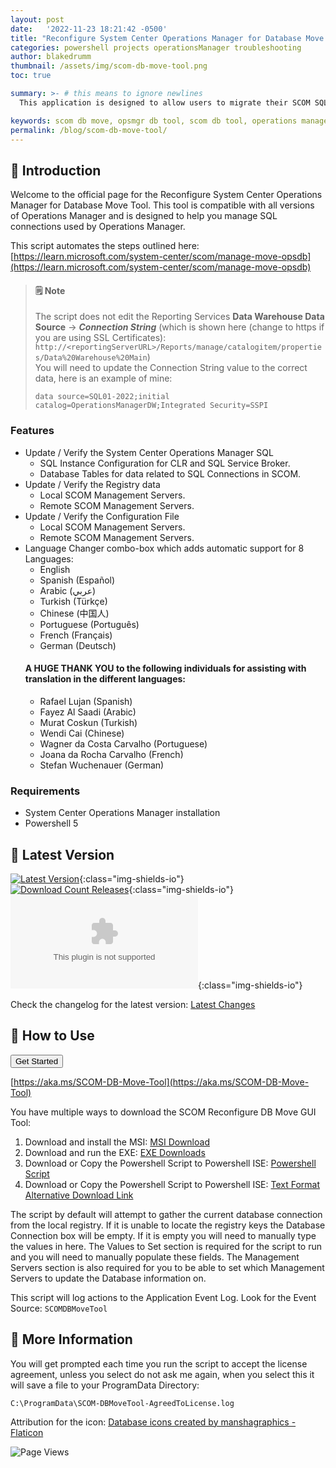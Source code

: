 ```yaml
---
layout: post
date:   '2022-11-23 18:21:42 -0500'
title: "Reconfigure System Center Operations Manager for Database Move Tool"
categories: powershell projects operationsManager troubleshooting
author: blakedrumm
thumbnail: /assets/img/scom-db-move-tool.png
toc: true

summary: >- # this means to ignore newlines
  This application is designed to allow users to migrate their SCOM SQL Instances to a new location. With that said, the application will only edit database values if selected or potentially edit the configuration file (ConfigService.config) and Registry to allow the Management Server(s) to use the updated SQL Instance / Database.

keywords: scom db move, opsmgr db tool, scom db tool, operations manager tool, powershell script for SCOM, powershell script, scom db moving tool, system center
permalink: /blog/scom-db-move-tool/
---
```


## :book: Introduction

Welcome to the official page for the Reconfigure System Center Operations Manager for Database Move Tool. This tool is compatible with all versions of Operations Manager and is designed to help you manage SQL connections used by Operations Manager.

This script automates the steps outlined here: [https://learn.microsoft.com/system-center/scom/manage-move-opsdb](https://learn.microsoft.com/system-center/scom/manage-move-opsdb)

>#### :spiral_notepad: Note
> The script does not edit the Reporting Services **Data Warehouse Data Source** -> ***Connection String*** (which is shown here (change to https if you are using SSL Certificates): `http://<reportingServerURL>/Reports/manage/catalogitem/properties/Data%20Warehouse%20Main`) \
> You will need to update the Connection String value to the correct data, here is an example of mine:
> ```
> data source=SQL01-2022;initial catalog=OperationsManagerDW;Integrated Security=SSPI
> ```

### Features
- Update / Verify the System Center Operations Manager SQL
  - SQL Instance Configuration for CLR and SQL Service Broker.
  - Database Tables for data related to SQL Connections in SCOM.
- Update / Verify the Registry data
  - Local SCOM Management Servers.
  - Remote SCOM Management Servers.
- Update / Verify the Configuration File
  - Local SCOM Management Servers.
  - Remote SCOM Management Servers.
- Language Changer combo-box which adds automatic support for 8 Languages:
  - English
  - Spanish (Español)
  - Arabic (عربي)
  - Turkish (Türkçe)
  - Chinese (中国人)
  - Portuguese (Português)
  - French (Français)
  - German (Deutsch)
  #### A HUGE THANK YOU to the following individuals for assisting with translation in the different languages:
  - Rafael Lujan (Spanish)
  - Fayez Al Saadi (Arabic)
  - Murat Coskun (Turkish)
  - Wendi Cai (Chinese)
  - Wagner da Costa Carvalho (Portuguese)
  - Joana da Rocha Carvalho (French)
  - Stefan Wuchenauer (German)

### Requirements
- System Center Operations Manager installation
- Powershell 5

## :arrow_down_small: Latest Version
[![Latest Version](https://img.shields.io/github/v/release/blakedrumm/SCOM-Reconfigure-DB-Move-Tool)](https://github.com/blakedrumm/SCOM-Reconfigure-DB-Move-Tool/releases/latest){:class="img-shields-io"} \
[![Download Count Releases](https://img.shields.io/github/downloads/blakedrumm/SCOM-Reconfigure-DB-Move-Tool/total.svg?style=for-the-badge&color=brightgreen)](https://github.com/blakedrumm/SCOM-Reconfigure-DB-Move-Tool/releases){:class="img-shields-io"} \
[![Download Count Latest](https://img.shields.io/github/downloads/blakedrumm/SCOM-Reconfigure-DB-Move-Tool/latest/SCOM-Reconfigure-DB-Move-Tool-EXE.zip?style=for-the-badge&color=brightgreen)](https://aka.ms/SCOM-DB-Move-Tool){:class="img-shields-io"}

Check the changelog for the latest version: [Latest Changes](https://github.com/blakedrumm/SCOM-Reconfigure-DB-Move-Tool/releases/latest)

## :page_with_curl: How to Use

<a href="https://github.com/blakedrumm/SCOM-Reconfigure-DB-Move-Tool/releases/latest/download/SCOM-Reconfigure-DB-Move-Tool-EXE.zip" target="_"><button class="btn btn-primary navbar-btn">Get Started</button></a>

[https://aka.ms/SCOM-DB-Move-Tool](https://aka.ms/SCOM-DB-Move-Tool)

You have multiple ways to download the SCOM Reconfigure DB Move GUI Tool:
1. Download and install the MSI: [MSI Download](https://github.com/blakedrumm/SCOM-Reconfigure-DB-Move-Tool/releases/latest/download/SCOM-Reconfigure-DB-Move-Tool-MSI.zip)
2. Download and run the EXE: [EXE Downloads](https://github.com/blakedrumm/SCOM-Reconfigure-DB-Move-Tool/releases/latest/download/SCOM-Reconfigure-DB-Move-Tool-EXE.zip)
3. Download or Copy the Powershell Script to Powershell ISE: [Powershell Script](https://github.com/blakedrumm/SCOM-Reconfigure-DB-Move-Tool/releases/latest/download/SCOM-Reconfigure-DB-Move-Tool.ps1)
4. Download or Copy the Powershell Script to Powershell ISE: [Text Format Alternative Download Link](https://files.blakedrumm.com/SCOM-ReconfigureDatabaseLocations.txt)

The script by default will attempt to gather the current database connection from the local registry. If it is unable to locate the registry keys the Database Connection box will be empty. If it is empty you will need to manually type the values in here. The Values to Set section is required for the script to run and you will need to manually populate these fields. The Management Servers section is also required for you to be able to set which Management Servers to update the Database information on.

This script will log actions to the Application Event Log. Look for the Event Source: `SCOMDBMoveTool`

## :page_facing_up: More Information

You will get prompted each time you run the script to accept the license agreement, unless you select do not ask me again, when you select this it will save a file to your ProgramData Directory:
```
C:\ProgramData\SCOM-DBMoveTool-AgreedToLicense.log
```

Attribution for the icon:
<a href="https://www.flaticon.com/free-icons/database" title="database icons">Database icons created by manshagraphics - Flaticon</a>

![Page Views](https://counter.blakedrumm.com/count/tag.svg?url=blakedrumm.com/blog/scom-db-move-tool/)

<!--
## Welcome to GitHub Pages

You can use the [editor on GitHub](https://github.com/blakedrumm/SCOM-Scripts-and-SQL/edit/master/docs/index.md) to maintain and preview the content for your website in Markdown files.

Whenever you commit to this repository, GitHub Pages will run [Jekyll](https://jekyllrb.com/) to rebuild the pages in your site, from the content in your Markdown files.

### Markdown

Markdown is a lightweight and easy-to-use syntax for styling your writing. It includes conventions for

```markdown
Syntax highlighted code block

# Header 1
## Header 2
### Header 3

- Bulleted
- List

1. Numbered
2. List

**Bold** and _Italic_ and `Code` text

[Link](url) and ![Image](src)
```

For more details see [GitHub Flavored Markdown](https://guides.github.com/features/mastering-markdown/).

### Jekyll Themes

Your Pages site will use the layout and styles from the Jekyll theme you have selected in your [repository settings](https://github.com/blakedrumm/SCOM-Scripts-and-SQL/settings/pages). The name of this theme is saved in the Jekyll `_config.yml` configuration file.

### Support or Contact

Having trouble with Pages? Check out our [documentation](https://docs.github.com/categories/github-pages-basics/) or [contact support](https://support.github.com/contact) and we’ll help you sort it out.

Tip:
To add auto-size pictures:
![/assets/img/posts/example.jpg](/assets/img/posts/example.jpg){:class="img-fluid"}
-->
